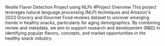Nestle Flavor Detection Project using NLPs
#Project Overview
This project leverages natural language processing (NLP) techniques and Amazon's 2023 Grocery and Gourmet Food reviews dataset to uncover emerging trends in healthy snacks, particularly for aging demographics. By combining review and metadata, we aim to support research and development (R&D) in identifying popular flavors, concepts, and market opportunities in the healthy snack industry.
